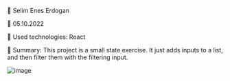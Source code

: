 🔷 Selim Enes Erdogan

🔷 05.10.2022

🔷 Used technologies: React

🔷 Summary: This project is a small state exercise. It just adds inputs to a list, and then filter them with the filtering input.

![image](https://user-images.githubusercontent.com/23125375/167693524-efd8adcf-a236-4acb-be36-3f9703da9f05.png)
